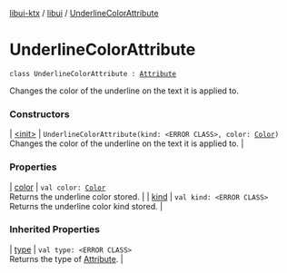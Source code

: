 [libui-ktx](../../index.md) / [libui](../index.md) / [UnderlineColorAttribute](./index.md)

# UnderlineColorAttribute

`class UnderlineColorAttribute : `[`Attribute`](../-attribute/index.md)

Changes the color of the underline on the text it is applied to.

### Constructors

| [&lt;init&gt;](-init-.md) | `UnderlineColorAttribute(kind: <ERROR CLASS>, color: `[`Color`](../-color/index.md)`)`<br>Changes the color of the underline on the text it is applied to. |

### Properties

| [color](color.md) | `val color: `[`Color`](../-color/index.md)<br>Returns the underline color stored. |
| [kind](kind.md) | `val kind: <ERROR CLASS>`<br>Returns the underline color kind stored. |

### Inherited Properties

| [type](../-attribute/type.md) | `val type: <ERROR CLASS>`<br>Returns the type of [Attribute](../-attribute/index.md). |

